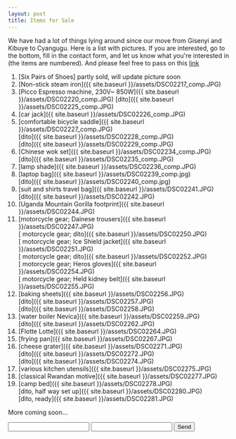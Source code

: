 ```yaml
---
layout: post
title: Items for Sale
---
```

We have had a lot of things lying around since our move from Gisenyi and Kibuye to Cyangugu. Here is a list with pictures. If you are interested, go to the bottom, fill in the contact form, and let us know what you're interested in (the items are numbered). And please feel free to pass on this [link](https://zorbathegreek.github.io/GarageSale/)


1. [Six Pairs of Shoes] partly sold, will update picture soon <!--- #({{ site.baseurl }}/assets/DSC02213_comp.jpg)-->
2. [Non-stick steam iron]({{ site.baseurl }}/assets/DSC02217_comp.JPG)
3. [Picco Espresso machine, 230V~ 850W]({{ site.baseurl }}/assets/DSC02220_comp.JPG) 
[dito]({{ site.baseurl }}/assets/DSC02225_comp.JPG)
4. [car jack]({{ site.baseurl }}/assets/DSC02226_comp.JPG)
5. [comfortable bicycle saddle]({{ site.baseurl }}/assets/DSC02227_comp.JPG)  
[dito]({{ site.baseurl }}/assets/DSC02228_comp.JPG)  
[dito]({{ site.baseurl }}/assets/DSC02229_comp.JPG)  
6. [Chinese wok set]({{ site.baseurl }}/assets/DSC02234_comp.JPG)  
[dito]({{ site.baseurl }}/assets/DSC02235_comp.JPG)
7. [lamp shade]({{ site.baseurl }}/assets/DSC02236_comp.JPG)
8. [laptop bag]({{ site.baseurl }}/assets/DSC02239_comp.jpg)  
[dito]({{ site.baseurl }}/assets/DSC02240_comp.jpg)
9. [suit and shirts travel bag]({{ site.baseurl }}/assets/DSC02241.JPG)  
[dito]({{ site.baseurl }}/assets/DSC02242.JPG)
10. [Uganda Mountain Gorilla footprint]({{ site.baseurl }}/assets/DSC02244.JPG)
11. [motorcycle gear; Dainese trousers]({{ site.baseurl }}/assets/DSC02247.JPG)  
[ motorcycle gear; dito]({{ site.baseurl }}/assets/DSC02250.JPG)  
[ motorcycle gear; Ice Shield jacket]({{ site.baseurl }}/assets/DSC02251.JPG)  
[ motorcycle gear; dito]({{ site.baseurl }}/assets/DSC02252.JPG)  
[ motorcycle gear; Heros gloves]({{ site.baseurl }}/assets/DSC02254.JPG)  
[ motorcycle gear; Held kidney belt]({{ site.baseurl }}/assets/DSC02255.JPG)
12. [baking sheets]({{ site.baseurl }}/assets/DSC02256.JPG)  
[dito]({{ site.baseurl }}/assets/DSC02257.JPG)  
[dito]({{ site.baseurl }}/assets/DSC02258.JPG)  
13. [water boiler Nevica]({{ site.baseurl }}/assets/DSC02259.JPG)  
[dito]({{ site.baseurl }}/assets/DSC02262.JPG)
14. [Flotte Lotte]({{ site.baseurl }}/assets/DSC02264.JPG)
15. [frying pan]({{ site.baseurl }}/assets/DSC02267.JPG)
20. [cheese grater]({{ site.baseurl }}/assets/DSC02271.JPG)  
[dito]({{ site.baseurl }}/assets/DSC02272.JPG)  
[dito]({{ site.baseurl }}/assets/DSC02274.JPG)  
21. [various kitchen utensils]({{ site.baseurl }}/assets/DSC02275.JPG)
22. [classical Rwandan motive]({{ site.baseurl }}/assets/DSC02277.JPG)
23. [camp bed]({{ site.baseurl }}/assets/DSC02278.JPG)  
[dito, half way set up]({{ site.baseurl }}/assets/DSC02280.JPG)  
[dito, ready]({{ site.baseurl }}/assets/DSC02281.JPG)

More coming soon...




<form action="https://formspree.io/garagesale.ashs@gmail.comm">
    <input type="text" name="name">
    <input type="email" name="_replyto">
    <input type="submit" value="Send">
</form>
